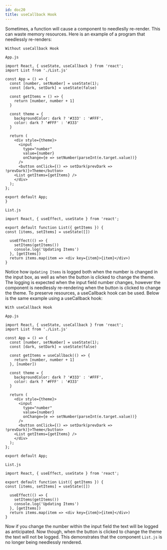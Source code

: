 ```yaml
---
id: doc20
title: useCallback Hook
---
```


Sometimes, a function will cause a component to needleslly re-render. This can waste memory resources. Here is an example of a program that needlessly re-renders:

`Without useCallback Hook`

`App.js`
```
import React, { useState, useCallback } from 'react';
import List from './List.js'

const App = () => {
  const [number, setNumber] = useState(1);
  const [dark, setDark] = useState(false)

  const getItems = () => {
    return [number, number + 1]
  }

  const theme = {
    backgroundColor: dark ? '#333' : '#FFF',
    color: dark ? '#FFF' : '#333'
  }

  return (
    <div style={theme}>
      <input 
        type="number"
        value={number}
        onChange={e => setNumber(parseInt(e.target.value))}
      />
      <button onClick={() => setDark(prevDark => !prevDark)}>Theme</button>
    <List getItems={getItems} />
    </div>
  );
};

export default App;
}
```

`List.js`
```
import React, { useEffect, useState } from 'react';

export default function List({ getItems }) {
const [items, setItems] = useState([])

  useEffect(() => {
    setItems(getItems())
    console.log('Updating Items')
  }, [getItems])
  return items.map(item => <div key={item}>{item}</div>)
}
```

Notice how `Updating Items` is logged both when the number is changed in the input box, as well as when the button is clicked to change the theme. The logging is expected when the input field number changes, however the component is needlessly re-rendering when the button is clicked to change the theme. To preserve resources, a useCallback hook can be used. Below is the same example using a useCallback hook:

`With useCallback Hook`

`App.js`
```
import React, { useState, useCallback } from 'react';
import List from './List.js'

const App = () => {
  const [number, setNumber] = useState(1);
  const [dark, setDark] = useState(false)

  const getItems = useCallback(() => {
    return [number, number + 1]
  }, [number])

  const theme = {
    backgroundColor: dark ? '#333' : '#FFF',
    color: dark ? '#FFF' : '#333'
  }

  return (
    <div style={theme}>
      <input 
        type="number"
        value={number}
        onChange={e => setNumber(parseInt(e.target.value))}
      />
      <button onClick={() => setDark(prevDark => !prevDark)}>Theme</button>
    <List getItems={getItems} />
    </div>
  );
};

export default App;

```
`List.js`
```
import React, { useEffect, useState } from 'react';

export default function List({ getItems }) {
const [items, setItems] = useState([])

  useEffect(() => {
    setItems(getItems())
    console.log('Updating Items')
  }, [getItems])
  return items.map(item => <div key={item}>{item}</div>)
}
```
Now if you change the number within the input field the text will be logged as anticipated. Now though, when the button is clicked to change the theme the text will not be logged. This demonstrates that the component `List.js` is no longer being needlessly rendered.









